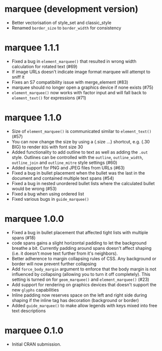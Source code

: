 # marquee (development version)

* Better vectorisation of style_set and classic_style
* Renamed `border_size` to `border_width` for consistency

# marquee 1.1.1

* Fixed a bug in `element_marquee()` that resulted in wrong width calculation
  for rotated text (#69)
* If image URLs doesn't indicate image format marquee will attempt to sniff it
* Fixes an S7 compatibility issue with merge_element (#83)
* marquee should no longer open a graphics device if none exists (#75)
* `element_marquee()` now works with factor input and will fall back to
  `element_text()` for expressions (#71)

# marquee 1.1.0

* Size of `element_marquee()` is communicated similar to `element_text()` (#57)
* You can now change the size by using a {.size ...} shortcut, e.g. {.30 BIG} to
  render `BIG` with font size 30
* Added functionality to add outline to text as well as adding the `.out` style.
  Outlines can be controlled with the `outline`, `outline_width`, `outline_join`
  and `outline_mitre` style settings (#60)
* Added support for PNG and JPEG files from URLs (#63)
* Fixed a bug in bullet placement when the bullet was the last in the document
  and contained multiple text spans (#54)
* Fixed a bug in nested unordered bullet lists where the calculated bullet would
  be wrong (#53)
* Fixed a bug when using ordered list
* Fixed various bugs in `guide_marquee()`

# marquee 1.0.0

* Fixed a bug in bullet placement that affected tight lists with multiple spans
  (#18)
* code spans gains a slight horizontal padding to let the background breathe a
  bit. Currently padding around spans doesn't affect shaping (i.e. it doesn't
  move text further from it's neighbors).
* Better adherence to margin collapsing rules of CSS. Any background or border
  will now prevent further collapsing
* Add `force_body_margin` argument to enforce that the body margin is not
  influenced by collapsing (allowing you to turn it off completely). This
  setting is turned on for `geom_marquee()` and `element_marquee()` (#23)
* Add support for rendering on graphics devices that doesn't support the new
  `glyphs` capabilities
* Inline padding now reserves space on the left and right side during shaping if
  the inline tag has decoration (background or border)
* Added `guide_marquee()` to make allow legends with keys mixed into free text
  descriptions

# marquee 0.1.0

* Initial CRAN submission.
